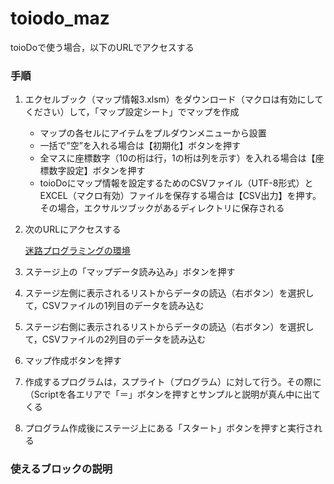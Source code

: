 # toiodo_maz

toioDoで使う場合，以下のURLでアクセスする

### 手順
1. エクセルブック（マップ情報3.xlsm）をダウンロード（マクロは有効にしてください）して，「マップ設定シート」でマップを作成
   * マップの各セルにアイテムをプルダウンメニューから設置
   * 一括で”空”を入れる場合は【初期化】ボタンを押す
   * 全マスに座標数字（10の桁は行，1の桁は列を示す）を入れる場合は【座標数字設定】ボタンを押す
   * toioDoにマップ情報を設定するためのCSVファイル（UTF-8形式）とEXCEL（マクロ有効）ファイルを保存する場合は【CSV出力】を押す。その場合，エクサルツブックがあるディレクトリに保存される
   
1. 次のURLにアクセスする

   [迷路プログラミングの環境](https://toio.github.io/toio-visual-programming/beta/?project=https://github.com/oomori-kun/toiodo_maz/blob/main/toiodo_maz.sb3)
   
1. ステージ上の「マップデータ読み込み」ボタンを押す
2. ステージ左側に表示されるリストからデータの読込（右ボタン）を選択して，CSVファイルの1列目のデータを読み込む
3. ステージ右側に表示されるリストからデータの読込（右ボタン）を選択して，CSVファイルの2列目のデータを読み込む
4. マップ作成ボタンを押す
5. 作成するプログラムは，スプライト（プログラム）に対して行う。その際に（Scriptを各エリアで「＝」ボタンを押すとサンプルと説明が真ん中に出てくる
6. プログラム作成後にステージ上にある「スタート」ボタンを押すと実行される

### 使えるブロックの説明

